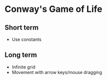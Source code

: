 # Conway's Game of Life
## Short term
- Use constants
## Long term
- Infinite grid
- Movement with arrow keys/mouse dragging